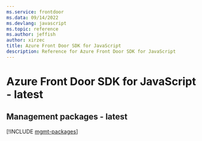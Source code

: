 ```yaml
---
ms.service: frontdoor
ms.data: 09/14/2022
ms.devlang: javascript
ms.topic: reference
ms.author: jeffish
author: xirzec
title: Azure Front Door SDK for JavaScript
description: Reference for Azure Front Door SDK for JavaScript
---
```

# Azure Front Door SDK for JavaScript - latest

## Management packages - latest
[!INCLUDE [mgmt-packages](front-door-mgmt-index.md)]